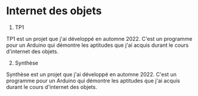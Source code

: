 
# Internet des objets

1. TP1

TP1 est un projet que j'ai développé en automne 2022. C'est un programme pour un Arduino qui démontre les aptitudes que j'ai acquis durant le cours d'internet des objets.

2. Synthèse

Synthèse est un projet que j'ai développé en automne 2022. C'est un programme pour un Arduino qui démontre les aptitudes que j'ai acquis durant le cours d'internet des objets.
